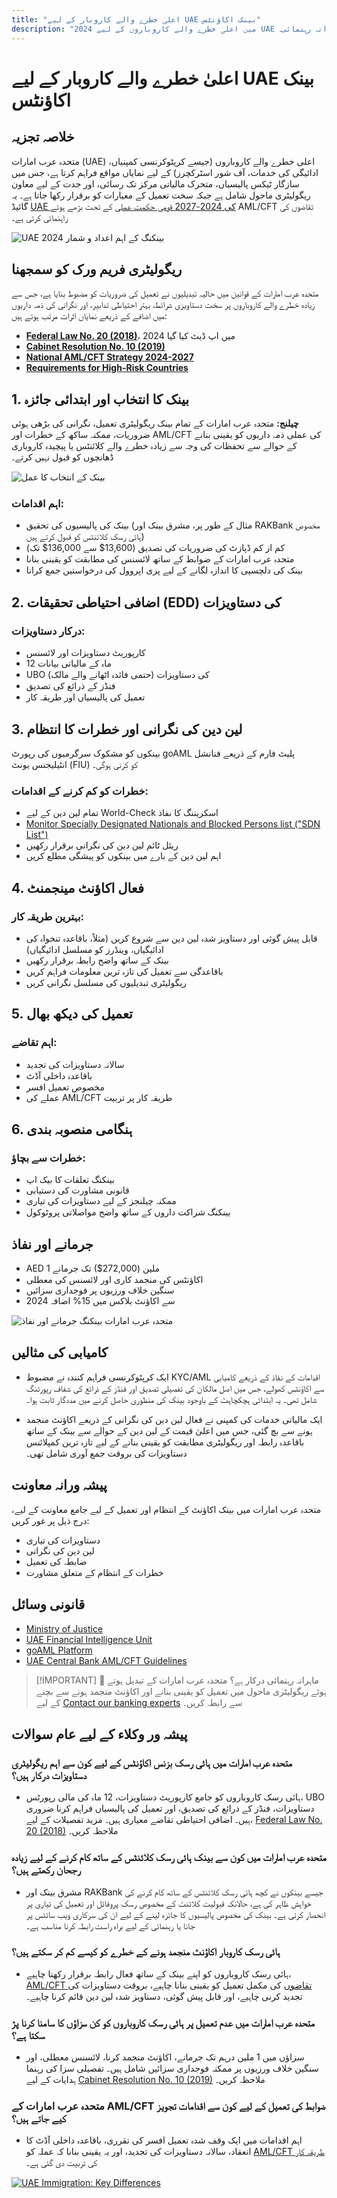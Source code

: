 ```yaml
---
title: "اعلیٰ خطرے والے کاروبار کے لیے UAE بینک اکاؤنٹس"
description: "2024 میں اعلیٰ خطرے والے کاروباروں کے لیے UAE بینک اکاؤنٹس کھولنے اور ان کی حفاظت کے بارے میں جانیں۔ تعمیل کی ضروریات، خطرات کی کمی، اور اکاؤنٹ منجمد ہونے سے بچنے کے لیے ماہرانہ رہنمائی۔"
---
```


# اعلیٰ خطرے والے کاروبار کے لیے UAE بینک اکاؤنٹس

## خلاصہ تجزیہ

متحدہ عرب امارات (UAE) اعلی خطرے والے کاروباروں (جیسے کرپٹوکرنسی کمپنیاں، ادائیگی کی خدمات، آف شور اسٹرکچرز) کے لیے نمایاں مواقع فراہم کرتا ہے، جس میں سازگار ٹیکس پالیسیاں، متحرک مالیاتی مرکز تک رسائی، اور جدت کے لیے معاون ریگولیٹری ماحول شامل ہے جبکہ سخت تعمیل کے معیارات کو برقرار رکھا جاتا ہے۔ یہ گائیڈ [UAE کی 2024-2027 قومی حکمت عملی](https://www.mofa.gov.ae/en/mediahub/news/2024/9/5/5-9-2024-uae-uae) کے تحت بڑھے ہوئے AML/CFT تقاضوں کی راہنمائی کرتی ہے۔

![UAE بینکنگ کے اہم اعداد و شمار 2024](/content/uae-banking-stats.svg)

## ریگولیٹری فریم ورک کو سمجھنا

متحدہ عرب امارات کے قوانین میں حالیہ تبدیلیوں نے تعمیل کی ضروریات کو مضبوط بنایا ہے، جس سے زیادہ خطرے والے کاروباروں پر سخت دستاویزی شرائط، بہتر احتیاطی تدابیر، اور نگرانی کی ذمہ داریوں میں اضافے کے ذریعے نمایاں اثرات مرتب ہوئے ہیں:

- **[Federal Law No. 20 (2018)](https://rulebook.centralbank.ae/en/rulebook/decree-federal-law-no-20-2018-anti-money-laundering-and-combating-financing-terrorism-and)**، 2024 میں اپ ڈیٹ کیا گیا
- **[Cabinet Resolution No. 10 (2019)](https://uaelegislation.gov.ae/en/legislations/1015/download)**
- **[National AML/CFT Strategy 2024-2027](https://www.namlcftc.gov.ae/en/more/uae-strategy/)**
- **[Requirements for High-Risk Countries](https://rulebook.centralbank.ae/en/rulebook/643-requirements-high-risk-countries)**

## 1. بینک کا انتخاب اور ابتدائی جائزہ

**چیلنج:** متحدہ عرب امارات کے تمام بینک ریگولیٹری تعمیل، نگرانی کی بڑھی ہوئی ضروریات، ممکنہ ساکھ کے خطرات اور AML/CFT کی عملی ذمہ داریوں کو یقینی بنانے کے حوالے سے تحفظات کی وجہ سے زیادہ خطرے والے کلائنٹس یا پیچیدہ کاروباری ڈھانچوں کو قبول نہیں کرتے۔

![بینک کے انتخاب کا عمل](/content/bank-selection.svg)

### اہم اقدامات:

- بینک کی پالیسیوں کی تحقیق (مثال کے طور پر، مشرق بینک اور RAKBank مخصوص ہائی رسک کلائنٹس کو قبول کرتے ہیں)
- کم از کم ڈپازٹ کی ضروریات کی تصدیق (13,600$ سے 136,000$ تک)
- متحدہ عرب امارات کے ضوابط کے ساتھ لائسنس کی مطابقت کو یقینی بنانا
- بینک کی دلچسپی کا اندازہ لگانے کے لیے پری اپروول کی درخواستیں جمع کرانا

## 2. اضافی احتیاطی تحقیقات (EDD) کی دستاویزات

### درکار دستاویزات:

- کارپوریٹ دستاویزات اور لائسنس
- 12 ماہ کے مالیاتی بیانات
- UBO (حتمی فائدہ اٹھانے والے مالک) کی دستاویزات
- فنڈز کے ذرائع کی تصدیق
- تعمیل کی پالیسیاں اور طریقہ کار

## 3. لین دین کی نگرانی اور خطرات کا انتظام

بینکوں کو مشکوک سرگرمیوں کی رپورٹ goAML پلیٹ فارم کے ذریعے فنانشل انٹیلیجنس یونٹ (FIU) کو کرنی ہوگی۔

### خطرات کو کم کرنے کے اقدامات:

- تمام لین دین کے لیے World-Check اسکریننگ کا نفاذ
- [Monitor Specially Designated Nationals and Blocked Persons list ("SDN List")](https://sanctionssearch.ofac.treas.gov/)
- ریئل ٹائم لین دین کی نگرانی برقرار رکھیں
- اہم لین دین کے بارے میں بینکوں کو پیشگی مطلع کریں

## 4. فعال اکاؤنٹ مینجمنٹ

### بہترین طریقہ کار:

- قابل پیش گوئی اور دستاویز شدہ لین دین سے شروع کریں (مثلاً، باقاعدہ تنخواہ کی ادائیگیاں، وینڈرز کو مسلسل ادائیگیاں)
- بینک کے ساتھ واضح رابطہ برقرار رکھیں
- باقاعدگی سے تعمیل کی تازہ ترین معلومات فراہم کریں
- ریگولیٹری تبدیلیوں کی مسلسل نگرانی کریں

## 5. تعمیل کی دیکھ بھال

### اہم تقاضے:

- سالانہ دستاویزات کی تجدید
- باقاعدہ داخلی آڈٹ
- مخصوص تعمیل افسر
- عملے کی AML/CFT طریقہ کار پر تربیت

## 6. ہنگامی منصوبہ بندی

### خطرات سے بچاؤ:

- بینکنگ تعلقات کا بیک اپ
- قانونی مشاورت کی دستیابی
- ممکنہ چیلنجز کے لیے دستاویزات کی تیاری
- بینکنگ شراکت داروں کے ساتھ واضح مواصلاتی پروٹوکول

## جرمانے اور نفاذ

- AED 1 ملین (272,000$) تک جرمانے
- اکاؤنٹس کی منجمد کاری اور لائسنس کی معطلی
- سنگین خلاف ورزیوں پر فوجداری سزائیں
- 2024 سے اکاؤنٹ بلاکس میں 15% اضافہ

![متحدہ عرب امارات بینکنگ جرمانے اور نفاذ](/content/penalties-enforcement.svg)

## کامیابی کی مثالیں

- ایک کرپٹوکرنسی فراہم کنندہ نے مضبوط KYC/AML اقدامات کے نفاذ کے ذریعے کامیابی سے اکاؤنٹس کھولے، جس میں اصل مالکان کی تفصیلی تصدیق اور فنڈز کے ذرائع کی شفاف رپورٹنگ شامل تھی۔ یہ ابتدائی ہچکچاہٹ کے باوجود بینک کی منظوری حاصل کرنے میں مددگار ثابت ہوا۔

- ایک مالیاتی خدمات کی کمپنی نے فعال لین دین کی نگرانی کے ذریعے اکاؤنٹ منجمد ہونے سے بچ گئی، جس میں اعلیٰ قیمت کے لین دین کے حوالے سے بینک کے ساتھ باقاعدہ رابطہ اور ریگولیٹری مطابقت کو یقینی بنانے کے لیے تازہ ترین کمپلائنس دستاویزات کی بروقت جمع آوری شامل تھی۔

## پیشہ ورانہ معاونت

متحدہ عرب امارات میں بینک اکاؤنٹ کے انتظام اور تعمیل کے لیے جامع معاونت کے لیے، درج ذیل پر غور کریں:

- دستاویزات کی تیاری
- لین دین کی نگرانی
- ضابطہ کی تعمیل
- خطرات کے انتظام کے متعلق مشاورت

## قانونی وسائل

- [Ministry of Justice](https://www.moj.gov.ae)
- [UAE Financial Intelligence Unit](https://www.uaefiu.gov.ae)
- [goAML Platform](https://goaml.ae)
- [UAE Central Bank AML/CFT Guidelines](https://www.centralbank.ae/en/our-operations/anti-money-laundering-aml/)

> [!IMPORTANT] 💜 ماہرانہ رہنمائی درکار ہے؟
> متحدہ عرب امارات کے تبدیل ہوتے ہوئے ریگولیٹری ماحول میں تعمیل کو یقینی بنانے اور اکاؤنٹ منجمد ہونے سے بچنے کے لیے [Contact our banking experts](./../../resources/contacts) سے رابطہ کریں۔

## پیشہ ور وکلاء کے لیے عام سوالات

### متحدہ عرب امارات میں ہائی رسک بزنس اکاؤنٹس کے لیے کون سے اہم ریگولیٹری دستاویزات درکار ہیں؟

- ہائی رسک کاروباروں کو جامع کارپوریٹ دستاویزات، 12 ماہ کی مالی رپورٹس، UBO دستاویزات، فنڈز کے ذرائع کی تصدیق، اور تعمیل کی پالیسیاں فراہم کرنا ضروری ہیں۔ اضافی احتیاطی تقاضے معیاری ہیں۔ مزید تفصیلات کے لیے، [Federal Law No. 20 (2018)](https://rulebook.centralbank.ae/en/rulebook/decree-federal-law-no-20-2018-anti-money-laundering-and-combating-financing-terrorism-and) ملاحظہ کریں۔

### متحدہ عرب امارات میں کون سے بینک ہائی رسک کلائنٹس کے ساتھ کام کرنے کے لیے زیادہ رجحان رکھتے ہیں؟

- مشرق بینک اور RAKBank جیسے بینکوں نے کچھ ہائی رسک کلائنٹس کے ساتھ کام کرنے کی خواہش ظاہر کی ہے، حالانکہ قبولیت کلائنٹ کے مخصوص رسک پروفائل اور تعمیل کی تیاری پر انحصار کرتی ہے۔ بینک کی مخصوص پالیسیوں کا جائزہ لینے کے لیے ان کی سرکاری ویب سائٹس پر جانا یا رہنمائی کے لیے براہ راست رابطہ کرنا مناسب ہے۔

### ہائی رسک کاروبار اکاؤنٹ منجمد ہونے کے خطرے کو کیسے کم کر سکتے ہیں؟

- ہائی رسک کاروباروں کو اپنے بینک کے ساتھ فعال رابطہ برقرار رکھنا چاہیے، [AML/CFT تقاضوں](https://www.centralbank.ae/en/our-operations/anti-money-laundering-aml/) کی مکمل تعمیل کو یقینی بنانا چاہیے، بروقت دستاویزات کی تجدید کرنی چاہیے، اور قابل پیش گوئی، دستاویز شدہ لین دین قائم کرنا چاہیے۔

### متحدہ عرب امارات میں عدم تعمیل پر ہائی رسک کاروباروں کو کن سزاؤں کا سامنا کرنا پڑ سکتا ہے؟

- سزاؤں میں 1 ملین درہم تک جرمانے، اکاؤنٹ منجمد کرنا، لائسنس معطلی، اور سنگین خلاف ورزیوں پر ممکنہ فوجداری سزائیں شامل ہیں۔ تفصیلی سزا کی رہنما ہدایات کے لیے [Cabinet Resolution No. 10 (2019)](https://uaelegislation.gov.ae/en/legislations/1015/download) ملاحظہ کریں۔

### متحدہ عرب امارات کے AML/CFT ضوابط کی تعمیل کے لیے کون سے اقدامات تجویز کیے جاتے ہیں؟

- اہم اقدامات میں ایک وقف شدہ تعمیل افسر کی تقرری، باقاعدہ داخلی آڈٹ کا انعقاد، سالانہ دستاویزات کی تجدید، اور یہ یقینی بنانا کہ عملہ کو [AML/CFT طریقہ کار](https://rulebook.centralbank.ae/en/rulebook/cabinet-decision-58-2020-beneficial-owner-procedures) کی تربیت دی گئی ہے۔

[![UAE Immigration: Key Differences](/content/uae-immigration.svg)](./../company-registration/benefits-problems.md)
